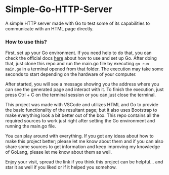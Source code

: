 # Simple-Go-HTTP-Server
A simple HTTP server made with Go to test some of its capabilities to communicate with an HTML page directly.

### How to use this?
First, set up your Go environment. If you need help to do that, you can check the official docs [here](https://go.dev/doc/) about how to use and set up Go. After doing that, just clone this repo and run the main.go file by executing `go run main.go` in a terminal opened from that folder. The execution may take some seconds to start depending on the hardware of your computer.

After started, you will see a message showing you the address where you can see the generated page and interact with it. To finish the execution, just press Ctrl + C on the terminal session or you can just close the terminal.

This project was made with VSCode and utilizes HTML and Go to provide the basic functionality of the resultant page; but it also uses Bootstrap to make everything look a bit better out of the box. This repo contains all the required sources to work just right after setting the Go environment and running the main.go file.

You can play around with everything. If you got any ideas about how to make this project better; please let me know about them and if you can also share some sources to get information and keep improving my knowledge of GoLang, please let me know about them as well.

Enjoy your visit, spread the link if you think this project can be helpful... and star it as well if you liked or if it helped you somehow.
